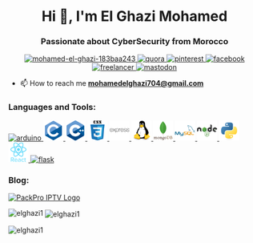 <h1 align="center">Hi 👋, I'm El Ghazi Mohamed</h1>
<h3 align="center">Passionate about CyberSecurity from Morocco</h3>

<p align="center">
  <a href="https://linkedin.com/in/mohamed-el-ghazi-183baa243" target="blank">
    <img src="https://raw.githubusercontent.com/rahuldkjain/github-profile-readme-generator/master/src/images/icons/Social/linked-in-alt.svg" alt="mohamed-el-ghazi-183baa243" height="30" width="40" />
  </a>
  <a href="https://fr.quora.com/profile/Packproiptv" target="blank">
    <img src="https://img.icons8.com/color/48/000000/quora.png" alt="quora" height="30" width="40" />
  </a>
  <a href="https://www.pinterest.com/packproiptv/" target="blank">
    <img src="https://img.icons8.com/color/48/000000/pinterest.png" alt="pinterest" height="30" width="40" />
  </a>
  <a href="https://www.facebook.com/profile.php?id=61561477870495" target="blank">
    <img src="https://img.icons8.com/color/48/000000/facebook-new.png" alt="facebook" height="30" width="40" />
  </a>
  <a href="https://www.freelancer.com/u/Packproiptv" target="blank">
    <img src="https://img.icons8.com/fluency/48/000000/freelancer.png" alt="freelancer" height="30" width="40" />
  </a>
  <a href="https://mastodon.social/deck/@packproiptv" target="blank">
    <img src="https://img.icons8.com/color/48/000000/mastodon.png" alt="mastodon" height="30" width="40" />
  </a>
</p>

- 📫 How to reach me **mohamedelghazi704@gmail.com**

<h3 align="left">Languages and Tools:</h3>
<p align="left">
  <a href="https://www.arduino.cc/" target="_blank" rel="noreferrer"> <img src="https://cdn.worldvectorlogo.com/logos/arduino-1.svg" alt="arduino" width="40" height="40"/> </a>
  <a href="https://www.cprogramming.com/" target="_blank" rel="noreferrer"> <img src="https://raw.githubusercontent.com/devicons/devicon/master/icons/c/c-original.svg" alt="c" width="40" height="40"/> </a>
  <a href="https://www.w3schools.com/cpp/" target="_blank" rel="noreferrer"> <img src="https://raw.githubusercontent.com/devicons/devicon/master/icons/cplusplus/cplusplus-original.svg" alt="cplusplus" width="40" height="40"/> </a>
  <a href="https://www.w3schools.com/css/" target="_blank" rel="noreferrer"> <img src="https://raw.githubusercontent.com/devicons/devicon/master/icons/css3/css3-original-wordmark.svg" alt="css3" width="40" height="40"/> </a>
  <a href="https://expressjs.com" target="_blank" rel="noreferrer"> <img src="https://raw.githubusercontent.com/devicons/devicon/master/icons/express/express-original-wordmark.svg" alt="express" width="40" height="40"/> </a>
  <a href="https://www.linux.org/" target="_blank" rel="noreferrer"> <img src="https://raw.githubusercontent.com/devicons/devicon/master/icons/linux/linux-original.svg" alt="linux" width="40" height="40"/> </a>
  <a href="https://www.mongodb.com/" target="_blank" rel="noreferrer"> <img src="https://raw.githubusercontent.com/devicons/devicon/master/icons/mongodb/mongodb-original-wordmark.svg" alt="mongodb" width="40" height="40"/> </a>
  <a href="https://www.mysql.com/" target="_blank" rel="noreferrer"> <img src="https://raw.githubusercontent.com/devicons/devicon/master/icons/mysql/mysql-original-wordmark.svg" alt="mysql" width="40" height="40"/> </a>
  <a href="https://nodejs.org" target="_blank" rel="noreferrer"> <img src="https://raw.githubusercontent.com/devicons/devicon/master/icons/nodejs/nodejs-original-wordmark.svg" alt="nodejs" width="40" height="40"/> </a>
  <a href="https://www.python.org" target="_blank" rel="noreferrer"> <img src="https://raw.githubusercontent.com/devicons/devicon/master/icons/python/python-original.svg" alt="python" width="40" height="40"/> </a>
  <a href="https://reactjs.org/" target="_blank" rel="noreferrer"> <img src="https://raw.githubusercontent.com/devicons/devicon/master/icons/react/react-original-wordmark.svg" alt="react" width="40" height="40"/> </a>
  <a href="https://flask.palletsprojects.com/" target="_blank" rel="noreferrer"> <img src="https://flask.palletsprojects.com/en/2.2.x/_images/flask-logo.png" alt="flask" width="40" height="40"/> </a>
</p>

<h3 align="left">Blog:</h3>
<p align="left">
  <a href="https://packproiptv.com" target="_blank">
    <img src="https://packproiptv.com/wp-content/uploads/2024/07/packproiptv.svg" alt="PackPro IPTV Logo" width="150" />
  </a>
</p>

<p><img align="left" src="https://github-readme-stats.vercel.app/api/top-langs?username=elghazi1&show_icons=true&locale=en&layout=compact" alt="elghazi1" /></p>

<p>&nbsp;<img align="center" src="https://github-readme-stats.vercel.app/api?username=elghazi1&show_icons=true&locale=en" alt="elghazi1" /></p>

<p><img align="center" src="https://github-readme-streak-stats.herokuapp.com/?user=elghazi1&" alt="elghazi1" /></p>
